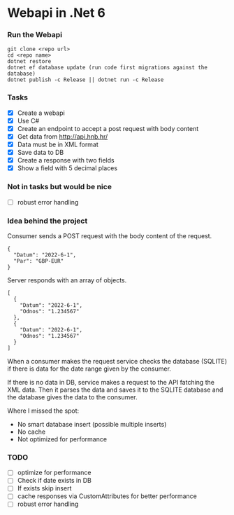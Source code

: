# Webapi in .Net 6

### Run the Webapi

```
git clone <repo url>
cd <repo name>
dotnet restore
dotnet ef database update (run code first migrations against the database)
dotnet publish -c Release || dotnet run -c Release
```

### Tasks

- [x] Create a webapi
- [x] Use C#
- [x] Create an endpoint to accept a post request with body content
- [x] Get data from http://api.hnb.hr/
- [x] Data must be in XML format
- [x] Save data to DB
- [x] Create a response with two fields
- [x] Show a field with 5 decimal places

### Not in tasks but would be nice
- [ ] robust error handling

### Idea behind the project

Consumer sends a POST request with the body content of the request.

```
{
  "Datum": "2022-6-1",
  "Par": "GBP-EUR"
}
```

Server responds with an array of objects.

```
[
  {
    "Datum": "2022-6-1",
    "Odnos": "1.234567"
  },
  {
    "Datum": "2022-6-1",
    "Odnos": "1.234567"
  }
]
```

When a consumer makes the request service checks the database (SQLITE) if there is data for the date range given by the consumer. 

If there is no data in DB, service makes a request to the API fatching the XML data. Then it parses the data and saves it to the SQLITE database and the database gives the data to the consumer. 

Where I missed the spot:
- No smart database insert (possible multiple inserts)
- No cache
- Not optimized for performance



### TODO

- [ ] optimize for performance
- [ ] Check if date exists in DB
- [ ] If exists skip insert
- [ ] cache responses via CustomAttributes for better performance 
- [ ] robust error handling